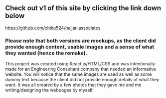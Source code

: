 ## Check out v1 of this site by clicking the link down below

https://github.com/chiku524/hajjar-associates

### Please note that both versions are mockups, as the client did provide enough content, usable images and a sense of what they wanted (hence the remake).

This project was created using React.js/HTML/CSS and was intentionally made for an Engineering Consultant company that needed an informative website. 
You will notice that the same images are used as well as some dummy text because the client did not provide enough details of what they want. It was all created by a few photos that they gave me and me writing/designing the webpages by myself.
